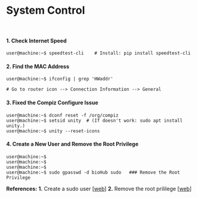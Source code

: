 # System Control

&nbsp;

#### 1. Check Internet Speed
```console
user@machine:~$ speedtest-cli    # Install: pip install speedtest-cli
```

#### 2. Find the MAC Address
```console
user@machine:~$ ifconfig | grep 'HWaddr' 

# Go to router icon --> Connection Information --> General
```

#### 3. Fixed the Compiz Configure Issue
```console
user@machine:~$ dconf reset -f /org/compiz
user@machine:~$ setsid unity  # (If doesn't work: sudo apt install unity.)
user@machine:~$ unity --reset-icons
```

#### 4. Create a New User and Remove the Root Privilege
```console
user@machine:~$ 
user@machine:~$ 
user@machine:~$ 
user@machine:~$ sudo gpasswd -d bioHub sudo   ### Remove the Root Privilege
```
**References:**
**1.** Create a sudo user [[web](https://www.digitalocean.com/community/tutorials/how-to-create-a-sudo-user-on-ubuntu-quickstart)]
**2.** Remove the root prililege [[web](https://askubuntu.com/questions/335987/remove-sudo-privileges-from-a-user-without-deleting-the-user)]



